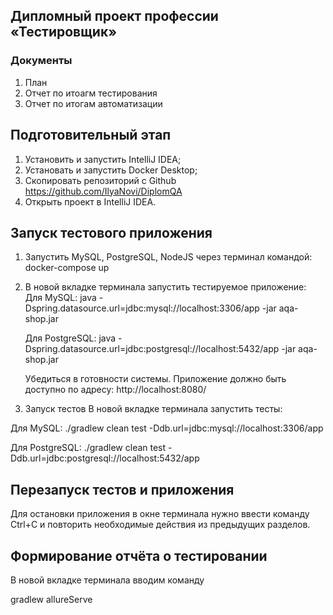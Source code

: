 ## Дипломный проект профессии «Тестировщик»

### Документы

1. План
2. Отчет по итоагм тестирования 
3. Отчет по итогам автоматизации 

## Подготовительный этап
1. Установить и запустить IntelliJ IDEA;
2. Установать и запустить Docker Desktop;
3. Скопировать репозиторий с Github https://github.com/IlyaNovi/DiplomQA
4. Открыть проект в IntelliJ IDEA.

## Запуск тестового приложения
1. Запустить MySQL, PostgreSQL, NodeJS через терминал командой: 
    docker-compose up 

2. В новой вкладке терминала запустить тестируемое приложение:
   Для MySQL:
   java -Dspring.datasource.url=jdbc:mysql://localhost:3306/app -jar aqa-shop.jar
   
   Для PostgreSQL:
   java -Dspring.datasource.url=jdbc:postgresql://localhost:5432/app -jar aqa-shop.jar
  
   Убедиться в готовности системы. Приложение должно быть доступно по адресу:
   http://localhost:8080/
  
3. Запуск тестов
   В новой вкладке терминала запустить тесты:

Для MySQL:
./gradlew clean test -Ddb.url=jdbc:mysql://localhost:3306/app

Для PostgreSQL:
./gradlew clean test -Ddb.url=jdbc:postgresql://localhost:5432/app

## Перезапуск тестов и приложения
Для остановки приложения в окне терминала нужно ввести команду Ctrl+С и повторить необходимые действия из предыдущих разделов.

## Формирование отчёта о тестировании
В новой вкладке терминала вводим команду

gradlew allureServe



